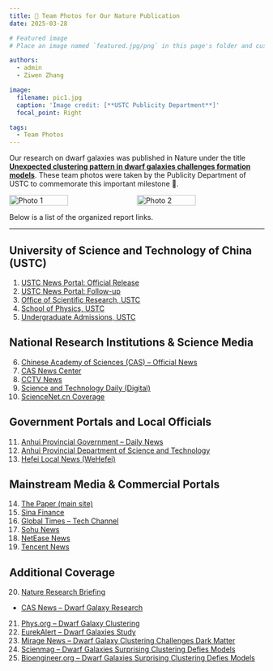 ```yaml
---
title: 🎉 Team Photos for Our Nature Publication
date: 2025-03-28

# Featured image
# Place an image named `featured.jpg/png` in this page's folder and customize its options here.

authors:
  - admin
  - Ziwen Zhang

image:
  filename: pic1.jpg
  caption: 'Image credit: [**USTC Publicity Department**]'
  focal_point: Right

tags:
  - Team Photos
---
```


Our research on dwarf galaxies was published in Nature under the title [**Unexpected clustering pattern in dwarf galaxies challenges formation models**](https://www.nature.com/articles/s41586-025-08965-5). These team photos were taken by the Publicity Department of USTC to commemorate this important milestone 🥳.

<div style="display: flex; gap: 10px;">
  <img src="./pic0.JPG" alt="Photo 1" style="width: 48%;">
  <img src="./pic1.JPG" alt="Photo 2" style="width: 48%;">
</div>

Below is a list of the organized report links.

---

## University of Science and Technology of China (USTC)

1. [USTC News Portal: Official Release](https://news.ustc.edu.cn/info/1056/91677.htm) 
2. [USTC News Portal: Follow-up](https://news.ustc.edu.cn/info/1056/91712.htm) 
3. [Office of Scientific Research, USTC](https://kyb.ustc.edu.cn/2025/0522/c21899a685711/page.htm)
4. [School of Physics, USTC](https://physics.ustc.edu.cn/2025/0526/c3586a686175/page.htm) 
5. [Undergraduate Admissions, USTC](https://zsb.ustc.edu.cn/2025/0523/c35565a686338/page.htm) 

## National Research Institutions & Science Media

6. [Chinese Academy of Sciences (CAS) – Official News](https://www.cas.cn/syky/202505/t20250521_5069289.shtml)
7. [CAS News Center](https://www.cas.cn/cm/202505/t20250522_5069513.shtml)
8. [CCTV News](https://news.cctv.com/2025/05/22/ARTIhERZkzaNFfZbBU4lbZbW250522.shtml)
9. [Science and Technology Daily (Digital)](https://digitalpaper.stdaily.com/http_www.kjrb.com/kjrb/html/2025-05/22/content_588913.htm)
10. [ScienceNet.cn Coverage](https://news.sciencenet.cn/htmlnews/2025/5/544370.shtm) 

## Government Portals and Local Officials

11. [Anhui Provincial Government – Daily News](https://www.ah.gov.cn/zwyw/jryw/565427971.html) 
12. [Anhui Provincial Department of Science and Technology](https://kjt.ah.gov.cn/kjzx/mtjj/122877591.html) 
13. [Hefei Local News (WeHefei)](https://www.wehefei.com/news/2025/05/22/c_656117.htm) 

## Mainstream Media & Commercial Portals

14. [The Paper (main site)](https://www.thepaper.cn/newsDetail_forward_30858906)
15. [Sina Finance](https://finance.sina.cn/2025-05-22/detail-inexkrfp2130754.d.html) 
16. [Global Times – Tech Channel](https://tech.huanqiu.com/article/4MmJKof8iDN) 
17. [Sohu News](https://www.sohu.com/a/898030929_120252297) 
18. [NetEase News](https://www.163.com/dy/article/K05133BV0514R9NK.html) 
19. [Tencent News](https://news.qq.com/rain/a/20250529A091H700) 

## Additional Coverage

20. [Nature Research Briefing](https://www.nature.com/articles/d41586-025-01699-4) 
- [CAS News – Dwarf Galaxy Research](https://english.cas.cn/newsroom/research_news/phys/202505/t20250521_1044189.shtml)
21. [Phys.org – Dwarf Galaxy Clustering](https://phys.org/news/2025-05-dwarf-galaxy-clustering-standard-cold.html) 
22. [EurekAlert – Dwarf Galaxies Study](https://www.eurekalert.org/news-releases/1084875) 
23. [Mirage News – Dwarf Galaxy Clustering Challenges Dark Matter](https://www.miragenews.com/dwarf-galaxy-clustering-challenges-dark-matter-1464780/)
24. [Scienmag – Dwarf Galaxies Surprising Clustering Defies Models](https://scienmag.com/dwarf-galaxies-surprising-clustering-defies-models/) 
25. [Bioengineer.org – Dwarf Galaxies Surprising Clustering Defies Models](https://bioengineer.org/dwarf-galaxies-surprising-clustering-defies-models/) 


